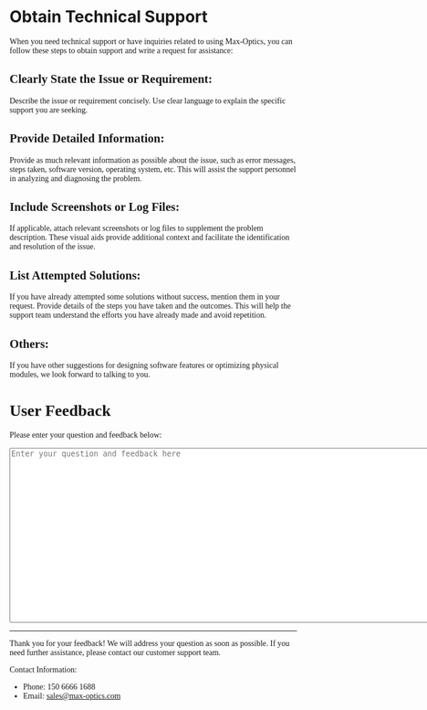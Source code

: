 


# Obtain Technical Support

<font face = "Calibri">

When you need technical support or have inquiries related to using Max-Optics, you can follow these steps to obtain support and write a request for assistance:

## Clearly State the Issue or Requirement:
 Describe the issue or requirement concisely. Use clear language to explain the specific support you are seeking.

## Provide Detailed Information: 
Provide as much relevant information as possible about the issue, such as error messages, steps taken, software version, operating system, etc. This will assist the support personnel in analyzing and diagnosing the problem.

## Include Screenshots or Log Files: 
If applicable, attach relevant screenshots or log files to supplement the problem description. These visual aids provide additional context and facilitate the identification and resolution of the issue.

## List Attempted Solutions: 
If you have already attempted some solutions without success, mention them in your request. Provide details of the steps you have taken and the outcomes. This will help the support team understand the efforts you have already made and avoid repetition.

## Others: 
If you have other suggestions for designing software features or optimizing physical modules, we look forward to talking to you.
# User Feedback

Please enter your question and feedback below:

<textarea rows="20" cols="100" placeholder="Enter your question and feedback here"></textarea>

---

Thank you for your feedback! We will address your question as soon as possible. If you need further assistance, please contact our customer support team.

Contact Information:
- Phone: 150 6666 1688
- Email: sales@max-optics.com


</font>
